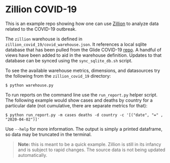 Zillion COVID-19
================

This is an example repo showing how one can use
[Zillion](https://github.com/totalhack/zillion) to analyze data related to the
COVID-19 outbreak.

The `zillion` warehouse is defined in `zillion_covid_19/covid_warehouse.json`.
It references a local sqlite database that has been pulled from the Glide COVID-19
[repo](https://github.com/kmatarese/glide-covid-19). A handful of views have been
added to aid in the warehouse definition. Updates to that database can be synced
using the `sync_sqlite_db.sh` script.

To see the available warehouse metrics, dimensions, and datasources try the following
from the `zillion_covid_19` directory:

```shell
$ python warehouse.py
```

To run reports on the command line use the `run_report.py` helper script. The
following example would show cases and deaths by country for a particular date
(not cumulative, there are separate metrics for that):

```shell
$ python run_report.py -m cases deaths -d country -c '[("date", "=" , "2020-04-02")]'
```

Use `--help` for more information. The output is simply a printed dataframe,
so data may be truncated in the terminal. 

> **Note:** this is meant to be a quick example. Zillion is still in its infancy and
is subject to rapid changes. The source data is not being updated automatically.
